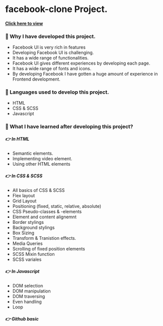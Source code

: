 # facebook-clone Project.  
#### [Click here to view](https://khalilnazari.github.io/facebook-clone/)

### 🔸 Why I have developed this project. 
* Facebook UI is very rich in features 
* Developing Facebook UI is challenging. 
* It has a wide range of functionalities. 
* Facebook UI gives different experiences by developing each page. 
* It has a wide range of fonts and icons.
* By developing Facebook I have gotten a huge amount of experience in Frontend development. 


### 🔸 Languages used to develop this project. 
* HTML
* CSS & SCSS
* Javascript 


### 🔸 What I have learned after developing this project? 
##### 👉 In HTML
  * Semantic elements. 
  * Implementing video element. 
  * Using other HTML elements 


##### 👉 In CSS & SCSS
  * All basics of CSS & SCSS 
  * Flex layout 
  * Grid Layout
  * Positioning (fixed, static, relative, absolute) 
  * CSS Pseudo-classes & -elements 
  * Element and content alignemnt 
  * Border stylings 
  * Background stylings 
  * Box Sizing
  * Transform & Tranistion effects. 
  * Media Queries 
  * Scrolling of fixed position elements 
  * SCSS Mixin function
  * SCSS variales 


##### 👉 In Javascript 
  * DOM selection
  * DOM manipulation
  * DOM traversing 
  * Even handling 
  * Loop


##### 👉 Github basic

